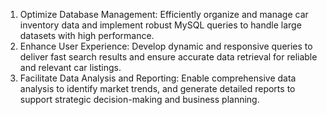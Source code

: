 1. Optimize Database Management: Efficiently organize and manage car inventory data and implement robust MySQL queries to handle large datasets with high performance.
2. Enhance User Experience: Develop dynamic and responsive queries to deliver fast search results and ensure accurate data retrieval for reliable and relevant car listings.
3. Facilitate Data Analysis and Reporting: Enable comprehensive data analysis to identify market trends, and generate detailed reports to support strategic decision-making and business planning.
